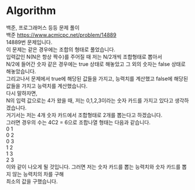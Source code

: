 # Algorithm
백준, 프로그래머스 등등 문제 풀이     
백준 https://www.acmicpc.net/problem/14889     
14889번 문제입니다.     
이 문제는 같은 경우에는 조합의 형태로 풀었습니다.       
입력값인 N(N은 항상 짝수)를 주어질 때 저는 N/2개씩 조합형태로 뽑아서           
N/2에 들어간 숫자 같은 경우에는 true 상태로 해놓았고 그 외의 숫자는 false 상태로 해놓았습니다.      
그리고나서 문제에서 true에 해당된 값들을 가지고, 능력치를 계산했고 false에 해당된 값들을 가지고 능력치를 계산했습니다.       
다시 말하자면,   
N의 입력 값으로는 4가 왔을 때, 저는 0,1,2,3이라는 숫자 카드를 가지고 있다고 생각하겠습니다.      
거기서는 저는 4개 숫자 카드에서 조합형태로 2개를 뽑는다고 하겠습니다.          
그러면 경우의 수는 4C2 = 6으로 조합나열 형태는 다음과 같습니다.        
0 1     
0 2      
0 3      
1 2      
1 3        
2 3     
이와 같이 나오게 될 것입니다. 그러면 저는 숫자 카드를 뽑는 능력치와 숫자 카드를 뽑지 않는 능력치의 차를 구해    
최소의 값을 구했습니다.  
